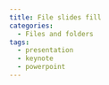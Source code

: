 ```yaml
---
title: File slides fill
categories:
  - Files and folders
tags:
  - presentation
  - keynote
  - powerpoint
---
```

